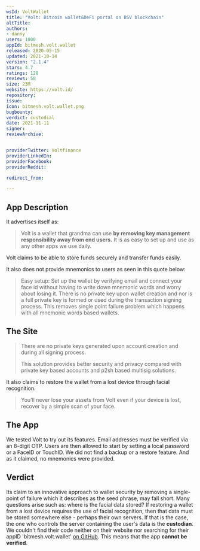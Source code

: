 ```yaml
---
wsId: VoltWallet
title: "Volt: Bitcoin wallet&DeFi portal on BSV blockchain"
altTitle:
authors:
- danny
users: 1000
appId: bitmesh.volt.wallet
released: 2020-05-15
updated: 2021-10-14
version: "2.1.4"
stars: 4.7
ratings: 128
reviews: 58
size: 23M
website: https://volt.id/
repository:
issue:
icon: bitmesh.volt.wallet.png
bugbounty:
verdict: custodial
date: 2021-11-11
signer:
reviewArchive:


providerTwitter: Voltfinance
providerLinkedIn:
providerFacebook:
providerReddit:

redirect_from:

---
```



## App Description

It advertises itself as:

> Volt is a wallet that grandma can use **by removing key management responsibility away from end users.** It is as easy to set up and use as any other apps we use daily.

Volt claims to be able to store funds securely and transfer funds easily.

It also does not provide mnemonics to users as seen in this quote below:

> Easy setup: Set up the wallet by verifying email and connect your face id without having to write down mnemonic words and worry about losing it. There is no private key upon wallet creation and nor is a full private key is formed or used during the transaction signing process. This removes single point failure problem which happens with all mnemonic words based wallets.

## The Site

> There are no private keys generated upon account creation and during all signing process.
>
> This solution provides better security and privacy compared with private key based accounts and p2sh based multisig solutions.

It also claims to restore the wallet from a lost device through facial recognition.

> You’ll never lose your assets from Volt even if your device is lost, recover by a simple scan of your face.

## The App

We tested Volt to try out its features. Email addresses must be verified via an 8-digit OTP. Users are then allowed to start by setting a local password or a FaceID or TouchID. We did not find a backup or a restore feature. And as it claimed, no mnemonics were provided.

## Verdict

Its claim to an innovative approach to wallet security by removing a single-point of failure which it describes as the seed phrase, may fall short. Many questions arise such as: where is the facial data stored? If restoring a wallet from a lost device requires the use of facial recognition, then that data must be stored somewhere else - perhaps their own servers. If that is the case, the one who controls the server containing the user's data is the **custodian**. We couldn't find their code neither on their website nor searching for their appID 'bitmesh.volt.wallet' [on GitHub](https://github.com/search?q=bitmesh.volt.wallet). This means that the app **cannot be verified**.

